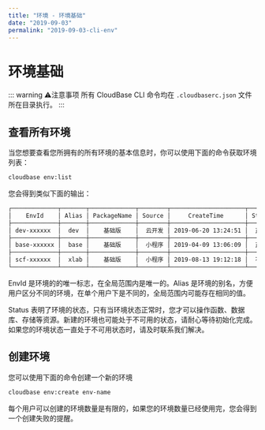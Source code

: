 ```yaml
---
title: "环境 - 环境基础"
date: "2019-09-03"
permalink: "2019-09-03-cli-env"
---
```


# 环境基础

::: warning ⚠️注意事项
所有 CloudBase CLI 命令均在 `.cloudbaserc.json` 文件所在目录执行。
:::

## 查看所有环境

当您想要查看您所拥有的所有环境的基本信息时，你可以使用下面的命令获取环境列表：

```sh
cloudbase env:list
```

您会得到类似下面的输出：

```sh
┌─────────────┬───────┬─────────────┬────────┬─────────────────────┬────────┐
│    EnvId    │ Alias │ PackageName │ Source │     CreateTime      │ Status │
├─────────────┼───────┼─────────────┼────────┼─────────────────────┼────────┤
│ dev-xxxxxx  │  dev  │    基础版    │  云开发 │ 2019-06-20 13:24:51 │  正常   │
├─────────────┼───────┼─────────────┼────────┼─────────────────────┼────────┤
│ base-xxxxxx │  base │    基础版    │  小程序 │ 2019-04-09 13:06:09 │  正常   │
├─────────────┼───────┼─────────────┼────────┼─────────────────────┼────────┤
│ scf-xxxxxx  │  xlab │    基础版    │  小程序 │ 2019-08-13 19:12:18 │  不可用 │
└─────────────┴───────┴─────────────┴────────┴─────────────────────┴────────┘
```

EnvId 是环境的的唯一标志，在全局范围内是唯一的。Alias 是环境的别名，方便用户区分不同的环境，在单个用户下是不同的，全局范围内可能存在相同的值。

Status 表明了环境的状态，只有当环境状态正常时，您才可以操作函数、数据库、存储等资源。新建的环境也可能处于不可用的状态，请耐心等待初始化完成。如果您的环境状态一直处于不可用状态时，请及时联系我们解决。

## 创建环境

您可以使用下面的命令创建一个新的环境

```sh
cloudbase env:create env-name
```

每个用户可以创建的环境数量是有限的，如果您的环境数量已经使用完，您会得到一个创建失败的提醒。